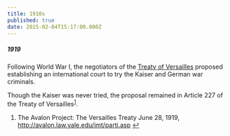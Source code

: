 ```yaml
---
title: 1910s
published: true
date: 2015-02-04T15:17:00.000Z
---
```



##### 1919

Following World War I, the negotiators of the [Treaty of Versailles](http://avalon.law.yale.edu/imt/parti.asp) proposed establishing an international court to try the Kaiser and German war criminals.

Though the Kaiser was never tried, the proposal remained in Article 227 of the Treaty of Versailles<sup id="fnref:Source1919"><a class="footnote" href="#fn:Source1919">1</a></sup>.

<div class="footnotes"><ol><li id="fn:Source1919"><p>The Avalon Project: The Versailles Treaty June 28, 1919, <a href="http://avalon.law.yale.edu/imt/parti.asp">http://avalon.law.yale.edu/imt/parti.asp</a> <a class="reversefootnote" href="#fnref:Source1919">↩</a></p></li></ol></div>
